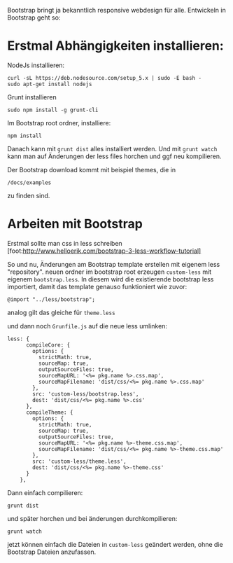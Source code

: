 Bootstrap bringt ja bekanntlich responsive webdesign für alle.
Entwickeln in Bootstrap geht so:

Erstmal Abhängigkeiten installieren:
============

NodeJs installieren:

```
curl -sL https://deb.nodesource.com/setup_5.x | sudo -E bash -
sudo apt-get install nodejs
```

Grunt installieren

```
sudo npm install -g grunt-cli
```

Im Bootstrap root ordner, installiere:

```
npm install
```

Danach kann mit ``` grunt dist ``` alles installiert werden.
Und mit ``` grunt watch ``` kann man auf Änderungen der less files horchen und ggf neu kompilieren.

Der Bootstrap download kommt mit beispiel themes, die in
```
/docs/examples
```

zu finden sind.


Arbeiten mit Bootstrap
==============

Erstmal sollte man css in less schreiben [foot:http://www.helloerik.com/bootstrap-3-less-workflow-tutorial]

So und nu, Änderungen am Bootstrap template erstellen mit eigenem less "repository".
neuen ordner im bootstrap root erzeugen ```custom-less``` mit eigenem ```bootstrap.less```.
In diesem wird die existierende bootstrap less importiert, damit das template genauso funktioniert wie zuvor:

```
@import "../less/bootstrap";
```

analog gilt das gleiche für ```theme.less```

und dann noch ```Grunfile.js``` auf die neue less umlinken:

```
less: {
      compileCore: {
        options: {
          strictMath: true,
          sourceMap: true,
          outputSourceFiles: true,
          sourceMapURL: '<%= pkg.name %>.css.map',
          sourceMapFilename: 'dist/css/<%= pkg.name %>.css.map'
        },
        src: 'custom-less/bootstrap.less',
        dest: 'dist/css/<%= pkg.name %>.css'
      },
      compileTheme: {
        options: {
          strictMath: true,
          sourceMap: true,
          outputSourceFiles: true,
          sourceMapURL: '<%= pkg.name %>-theme.css.map',
          sourceMapFilename: 'dist/css/<%= pkg.name %>-theme.css.map'
        },
        src: 'custom-less/theme.less',
        dest: 'dist/css/<%= pkg.name %>-theme.css'
      }
    },
```

Dann einfach compilieren:

```
grunt dist
```

und später horchen und bei änderungen durchkompilieren:

```
grunt watch
```

jetzt können einfach die Dateien in ```custom-less``` geändert werden, ohne die Bootstrap Dateien anzufassen.
